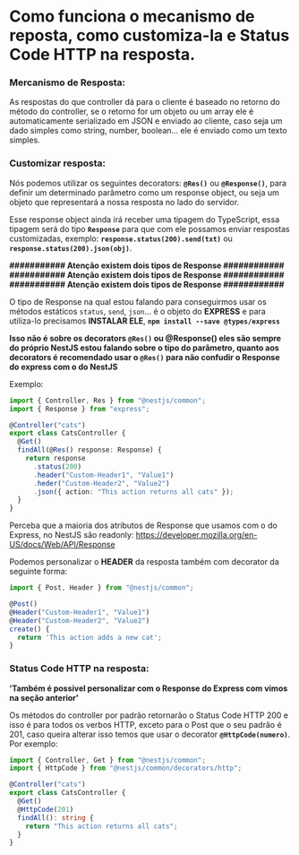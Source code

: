 # Como funciona o mecanismo de reposta, como customiza-la e Status Code HTTP na resposta.

### Mercanismo de Resposta:

As respostas do que controller dá para o cliente é baseado no retorno do método do controller, se o retorno for um objeto ou um array ele é automaticamente serializado em JSON e enviado ao cliente, caso seja um dado simples como string, number, boolean... ele é enviado como um texto simples.

### Customizar resposta:

Nós podemos utilizar os seguintes decorators: **`@Res()`** ou **`@Response()`**, para definir um determinado parâmetro como um response object, ou seja um objeto que representará a nossa resposta no lado do servidor.

Esse response object ainda irá receber uma tipagem do TypeScript, essa tipagem será do tipo **`Response`** para que com ele possamos enviar respostas customizadas, exemplo: **`response.status(200).send(txt)`** ou **`response.status(200).json(obj)`**.

**########### Atenção existem dois tipos de Response ############**
**########### Atenção existem dois tipos de Response ############**
**########### Atenção existem dois tipos de Response ############**

O tipo de Response na qual estou falando para conseguirmos usar os métodos estáticos `status`, `send`, `json`... é o objeto do **EXPRESS** e para utiliza-lo precisamos **INSTALAR ELE**, **`npm install --save @types/express`**

**Isso não é sobre os decorators `@Res()` ou @Response() eles são sempre do próprio NestJS estou falando sobre o tipo do parâmetro, quanto aos decorators é recomendado usar o `@Res()` para não confudir o Response do express com o do NestJS**

Exemplo:

```typescript
import { Controller, Res } from "@nestjs/common";
import { Response } from "express";

@Controller("cats")
export class CatsController {
  @Get()
  findAll(@Res() response: Response) {
    return response
      .status(200)
      .header("Custom-Header1", "Value1")
      .heder("Custom-Header2", "Value2")
      .json({ action: "This action returns all cats" });
  }
}
```

Perceba que a maioria dos atributos de Response que usamos com o do Express, no NestJS são readonly: https://developer.mozilla.org/en-US/docs/Web/API/Response

Podemos personalizar o **HEADER** da resposta também com decorator da seguinte forma:

```typescript
import { Post, Header } from "@nestjs/common";

@Post()
@Header("Custom-Header1", "Value1")
@Header("Custom-Header2", "Value2")
create() {
  return 'This action adds a new cat';
}
```

### Status Code HTTP na resposta:

**'Também é possivel personalizar com o Response do Express com vimos na seção anterior'**

Os métodos do controller por padrão retornarão o Status Code HTTP 200 e isso é para todos os verbos HTTP, exceto para o Post que o seu padrão é 201, caso queira alterar isso temos que usar o decorator **`@HttpCode(numero)`**. Por exemplo:

```typescript
import { Controller, Get } from "@nestjs/common";
import { HttpCode } from "@nestjs/common/decorators/http";

@Controller("cats")
export class CatsController {
  @Get()
  @HttpCode(201)
  findAll(): string {
    return "This action returns all cats";
  }
}
```
